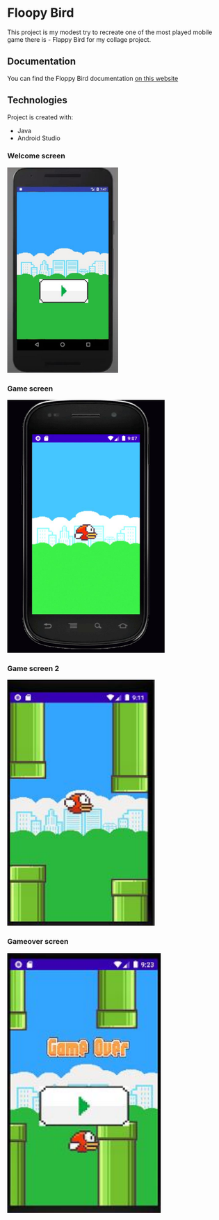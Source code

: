 # Floopy Bird 
This project is my modest try to recreate one of the most played mobile game there is - Flappy Bird for my collage project.
## Documentation
You can find the Floppy Bird documentation [on this website](https://github.com/pikuskrystian/AngryBird-mobileApp/blob/master/docs/Dokumentacja_Projektowa_Flappy_Bird.pdf)

## Technologies
Project is created with:
* Java
* Android Studio

### Welcome screen
![welcomescreen](./docs/flappybird1.png)

### Game screen
![gamescreen](./docs/flappybird2.png)

### Game screen 2
![gamescreen2](./docs/flappybird3.png)

### Gameover screen
![Gameoverscreen](./docs/flappybird4.png)
